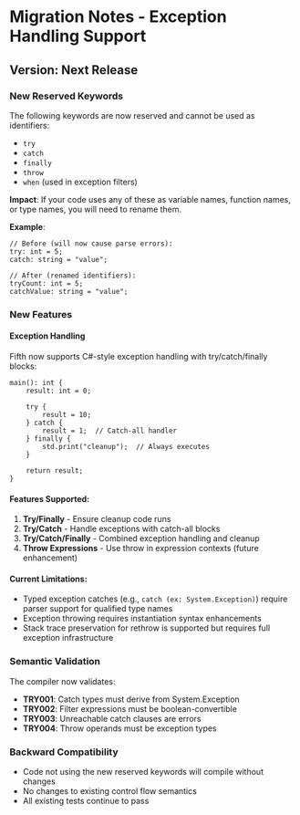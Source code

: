 # Migration Notes - Exception Handling Support

## Version: Next Release

### New Reserved Keywords

The following keywords are now reserved and cannot be used as identifiers:

- `try`
- `catch`
- `finally`
- `throw`
- `when` (used in exception filters)

**Impact**: If your code uses any of these as variable names, function names, or type names, you will need to rename them.

**Example**:
```fifth
// Before (will now cause parse errors):
try: int = 5;
catch: string = "value";

// After (renamed identifiers):
tryCount: int = 5;
catchValue: string = "value";
```

### New Features

#### Exception Handling

Fifth now supports C#-style exception handling with try/catch/finally blocks:

```fifth
main(): int {
    result: int = 0;
    
    try {
        result = 10;
    } catch {
        result = 1;  // Catch-all handler
    } finally {
        std.print("cleanup");  // Always executes
    }
    
    return result;
}
```

#### Features Supported:

1. **Try/Finally** - Ensure cleanup code runs
2. **Try/Catch** - Handle exceptions with catch-all blocks
3. **Try/Catch/Finally** - Combined exception handling and cleanup
4. **Throw Expressions** - Use throw in expression contexts (future enhancement)

#### Current Limitations:

- Typed exception catches (e.g., `catch (ex: System.Exception)`) require parser support for qualified type names
- Exception throwing requires instantiation syntax enhancements
- Stack trace preservation for rethrow is supported but requires full exception infrastructure

### Semantic Validation

The compiler now validates:
- **TRY001**: Catch types must derive from System.Exception
- **TRY002**: Filter expressions must be boolean-convertible
- **TRY003**: Unreachable catch clauses are errors
- **TRY004**: Throw operands must be exception types

### Backward Compatibility

- Code not using the new reserved keywords will compile without changes
- No changes to existing control flow semantics
- All existing tests continue to pass
